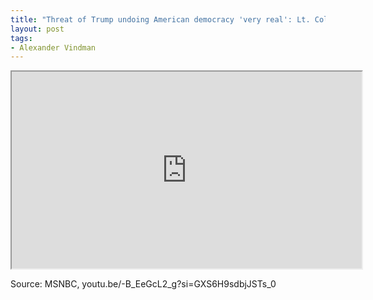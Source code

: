 ```yaml
---
title: "Threat of Trump undoing American democracy 'very real': Lt. Col. Alexander Vindman"
layout: post
tags:
- Alexander Vindman
---
```


<iframe width="560" height="315" src="https://www.youtube.com/embed/-B_EeGcL2_g?si=9m7sgiCd6KyAbMdI" title="Trump's threat to American democracy" referrerpolicy="strict-origin-when-cross-origin" allowfullscreen></iframe>

Source: MSNBC, youtu.be/-B_EeGcL2_g?si=GXS6H9sdbjJSTs_0
